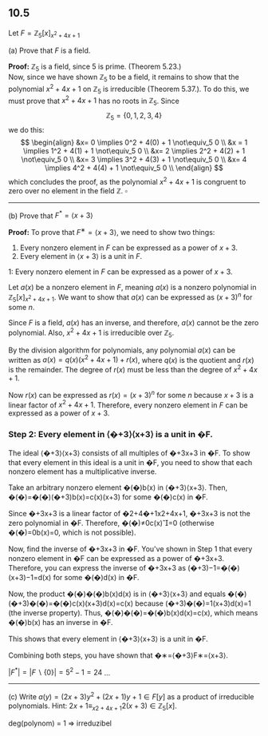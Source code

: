 

## 10.5

Let $F = \mathbb{Z}_5[x]_{x^2+4x+1}$

(a) Prove that $F$ is a field.

**Proof:**
$\mathbb{Z}_5$ is a field, since $5$ is prime. (Theorem 5.23.)   
Now, since we have shown $\mathbb{Z}_5$ to be a field, it remains to show that the polynomial $x^2 +4x +1$ on $\mathbb{Z}_5$ is irreducible (Theorem 5.37.). To do this, we must prove that $x^2 +4x +1$ has no roots in $\mathbb{Z}_5$. 
Since
$$\mathbb{Z}_5 =\{0, 1, 2, 3, 4\}$$
we do this:
$$
\begin{align}
&x= 0 \implies 0^2 + 4(0) + 1 \not\equiv_5 0 \\
&x = 1 \implies 1^2 + 4(1) + 1 \not\equiv_5 0 \\
&x= 2 \implies 2^2 + 4(2) + 1 \not\equiv_5 0 \\
&x= 3 \implies 3^2 + 4(3) + 1 \not\equiv_5 0 \\
&x= 4 \implies 4^2 + 4(4) + 1 \not\equiv_5 0 \\
\end{align}
$$
which concludes the proof, as the polynomial $x^2 + 4x + 1$ is congruent to zero over no element in the field $\mathbb{Z}$.
$\square$
___


(b) Prove that $F^* = \langle x + 3 \rangle$

**Proof:**
To prove that $F^∗=\langle x+3\rangle$, we need to show two things:

1. Every nonzero element in $F$ can be expressed as a power of $x+3$.
2. Every element in $\langle x+3\rangle$ is a unit in $F$.


1:
Every nonzero element in $F$ can be expressed as a power of $x+3$.

Let $a(x)$ be a nonzero element in $F$, meaning $a(x)$ is a nonzero polynomial in $\mathbb{Z}_5​[x]_{x^2+4x+1}$. We want to show that $a(x)$ can be expressed as $(x+3)^n$ for some $n$.

Since $F$ is a field, $a(x)$ has an inverse, and therefore, $a(x)$ cannot be the zero polynomial. Also, $x^2+4x+1$ is irreducible over $\mathbb{Z}_5$​.

By the division algorithm for polynomials, any polynomial $a(x)$ can be written as $a(x)=q(x)(x^2+4x+1)+r(x)$, where $q(x)$ is the quotient and $r(x)$ is the remainder. The degree of $r(x)$ must be less than the degree of $x^2+4x+1$.

Now $r(x)$ can be expressed as $r(x)=(x+3)^n$ for some $n$ because $x+3$ is a linear factor of $x^2+4x+1$. Therefore, every nonzero element in $F$ can be expressed as a power of $x+3$.

### Step 2: Every element in ⟨�+3⟩⟨x+3⟩ is a unit in �F.

The ideal ⟨�+3⟩⟨x+3⟩ consists of all multiples of �+3x+3 in �F. To show that every element in this ideal is a unit in �F, you need to show that each nonzero element has a multiplicative inverse.

Take an arbitrary nonzero element �(�)b(x) in ⟨�+3⟩⟨x+3⟩. Then, �(�)=�(�)(�+3)b(x)=c(x)(x+3) for some �(�)c(x) in �F.

Since �+3x+3 is a linear factor of �2+4�+1x2+4x+1, �+3x+3 is not the zero polynomial in �F. Therefore, �(�)≠0c(x)=0 (otherwise �(�)=0b(x)=0, which is not possible).

Now, find the inverse of �+3x+3 in �F. You've shown in Step 1 that every nonzero element in �F can be expressed as a power of �+3x+3. Therefore, you can express the inverse of �+3x+3 as (�+3)−1=�(�)(x+3)−1=d(x) for some �(�)d(x) in �F.

Now, the product �(�)�(�)b(x)d(x) is in ⟨�+3⟩⟨x+3⟩ and equals �(�)(�+3)�(�)=�(�)c(x)(x+3)d(x)=c(x) because (�+3)�(�)=1(x+3)d(x)=1 (the inverse property). Thus, �(�)�(�)=�(�)b(x)d(x)=c(x), which means �(�)b(x) has an inverse in �F.

This shows that every element in ⟨�+3⟩⟨x+3⟩ is a unit in �F.

Combining both steps, you have shown that �∗=⟨�+3⟩F∗=⟨x+3⟩.




$|F^*| = |F \backslash \{0\} | = 5^2 -1 =24$
...

___


(c) Write $a(y) = (2x+3)y^2 +(2x+1)y +1 \in F [y]$ as a  product of irreducible polynomials.
Hint: $2x + 1 \equiv_{x2+4x+1} 2(x + 3) \in \mathbb{Z}_5[x]$.



deg(polynom) = 1 => irreduzibel


